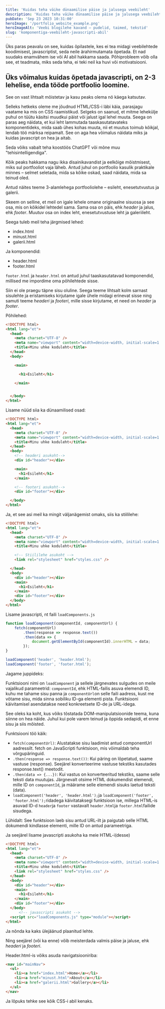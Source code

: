 ```yaml
---
title: 'Kuidas teha väike dünaamilise päise ja jalusega veebileht'
description: 'Kuidas teha väike dünaamilise päise ja jalusega veebileht kasutades javaskripti. Kuidas teha modaaliga pildiportfoolio.'
pubDate: 'Sep 23 2023 10:31:00'
heroImage: '/portfolio_website_example.png'
heroImageAlt: 'Veebi blogilehe kavand – pudelid, taimed, tekstid'
slug: 'komponentiga-veebileht-javascripti-abil'
---
```


Üks paras peavalu on see, kuidas õpilastele, kes ei tea midagi veebilehtede koodimisest, javascriptist, seda neile ärahirmutamata õpetada. Et nad suudaks enamvähem ise või AI abil hakkama saada. Põhiprobleem võib olla see, et teadmata, miks seda teha, ei teki neil ka huvi või motivatsiooni.

## Üks võimalus kuidas õpetada javascripti, on 2-3 lehelise, enda tööde portfoolio loomine. 

See on vast lihtsalt mõistetav ja kasu peaks olema nö käega katsutav.

Selleks hetkeks oleme me jõudnud HTML/CSS-i läbi käia, parasjagu vaatame ka mis on CSS raamistikud. Selgeks on saanud, et mitme lehekülje puhul on tüütu käsitsi muudkui päist või jalust igal lehel muuta. Seega on paras aeg näidata, et kui leht lammutada taaskasutatavateks komponentideks, mida saab ühes kohas muuta, nii et muutus toimub kõikjal, lendab töö märksa reipamalt. See on aga hea võimalus näidata miks ja kuidas javascript on hea ja aitab.

Seda võiks vabalt teha koostöös ChatGPT või mõne muu "tehisintelligendiga".

Kõik peaks hakkama nagu ikka disainikavandist ja eelkõige mõistmisest, miks sul portfooliot vaja läheb. Antud juhul on portfoolio kasulik praktikale minnes – selmet seletada, mida sa kõike oskad, saad näidata, mida sa teinud oled.

Antud näites teeme 3-alamlehega portfooliolehe – esileht, enesetutvustus ja galerii.


Skeem on selline, et meil on igale lehele omane originaalne sisuosa ja see osa, mis on kõikidel lehtedel sama. Sama osa on päis, ehk *header* ja jalus, ehk *footer*. Muutuv osa on index leht, enesetutvustuse leht ja galeriileht.

Seega tuleb meil teha järgmised lehed:
- index.html
- minust.html
- galerii.html  

Ja komponendid:
- header.html
- footer.html

`footer.html` ja `header.html` on antud juhul taaskasutatavad komponendid, millised me impordime oma põhilehtede sisse.

Siin ei ole praegu täpne sisu oluline. Seega teeme lihtsalt kolm sarnast sisulehte ja eristamiseks kirjutame igale ühele midagi erinevat sisse ning samuti teeme *headeri* ja *footeri*, mille sisse kirjutame, et need on *header* ja *footer*.

Põhilehed:
```html
<!DOCTYPE html>
<html lang="et">
  <head>
    <meta charset="UTF-8" />
    <meta name="viewport" content="width=device-width, initial-scale=1.0" />
    <title>Minu uhke koduleht</title>
  </head>
  <body>

    <main>

      <h1>Esileht</h1>

    </main>


  </body>
</html>

```

Lisame nüüd siia ka dünaamilised osad:
```html
<!DOCTYPE html>
<html lang="et">
  <head>
    <meta charset="UTF-8" />
    <meta name="viewport" content="width=device-width, initial-scale=1.0" />
    <title>Minu uhke koduleht</title>
  </head>
  <body>
    <!-- headeri asukoht-->
    <div id="header"></div>

    <main>
      <h1>Esileht</h1>
    </main>

    <!-- footeri asukoht-->
    <div id="footer"></div>

  </body>
</html>
```
Ja, et see asi meil ka mingit väljanägemist omaks, siis ka stiililehe:
```html
<!DOCTYPE html>
<html lang="et">
  <head>
    <meta charset="UTF-8" />
    <meta name="viewport" content="width=device-width, initial-scale=1.0" />
    <title>Minu uhke koduleht</title>

    <!-- Stiililehe asukoht -->
    <link rel="stylesheet" href="styles.css" />

  </head>
  <body>
    <div id="header"></div>
    <main>
      <h1>Esileht</h1>
    </main>
    <div id="footer"></div>
  </body>
</html>
```
Lisame javascripti, nt faili `loadComponents.js`

```javascript
function loadComponent(componentId, componentUrl) {
    fetch(componentUrl)
        .then(response => response.text())
        .then(data => {
            document.getElementById(componentId).innerHTML = data;
        });
}

loadComponent('header', 'header.html');
loadComponent('footer', 'footer.html');
```
Jagame juppideks:

Funktsiooni nimi on `loadComponent` ja sellele järgnevates sulgudes on meile vajalikud parameetrid: `componentId`, ehk HTML-failis asuva elemendi ID, kuhu me tahame sisu panna ja `componentUrl`on selle faili aadress, kust me võtame sisu, mida sinna sobiliku ID-ga elementi pista. Funktsiooni käivitamisel asendatakse need konkreetsete ID-de ja URL-idega.

See oleks ka koht, kus võiks tõstatada DOM-manipulatsioonide teema, kuna siinne on hea näide. Juhul kui pole varem teinud ja õppida sedapidi, et enne sisu ja siis mõisted.

Funktsiooni töö käik:

- `fetch(componentUrl)`: Alustatakse sisu laadimist antud componentUrl aadressilt. fetch on JavaScripti funktsioon, mis võimaldab teha võrgupäringuid.
- `.then(response => response.text())`: Kui päring on lõpetatud, saame vastuse (response). Seejärel konverteerime vastuse tekstiks kasutades response.text() meetodit.
- `.then(data => {...})`: Kui vastus on konverteeritud tekstiks, saame selle teksti data muutujas. Järgnevalt otsime HTML dokumendist elemendi, mille ID on `componentId`, ja määrame selle elemendi sisuks laetud teksti (data).
- `loadComponent('header', 'header.html');`ja `loadComponent('footer', 'footer.html');`ridadega käivitataksegi funktsioon ise, millega HTML-is asuvad ID-d `header`ja `footer` vastavalt `header.html`ja `footer.html`failide sisudega.

Lühidalt: See funktsioon laeb sisu antud URL-ilt ja paigutab selle HTML dokumendi kindlasse elementi, mille ID on antud parameetriga.

Ja seejärel lisame javascripti asukoha ka meie HTML-i(desse)

```html
<!DOCTYPE html>
<html lang="et">
  <head>
    <meta charset="UTF-8" />
    <meta name="viewport" content="width=device-width, initial-scale=1.0" />
    <title>Minu uhke koduleht</title>
    <link rel="stylesheet" href="styles.css" />
  </head>
  <body>
    <div id="header"></div>
    <main>
      <h1>Esileht</h1>
    </main>
    <div id="footer"></div>
  </body>
      <!-- javascripti asukoht -->
  <script src="loadComponents.js" type="module"></script>  
</html>
```
Ja nõnda ka kaks ülejäänud plaanitud lehte.

Ning seejärel (või ka enne) võib meisterdada valmis päise ja jaluse, ehk *headeri* ja *footeri*.

Header.html-is võiks asuda navigatsiooniriba:
```html
<nav id="mainNav">
  <ul>
    <li><a href="index.html">Home</a></li>
    <li><a href="minust.html">About</a></li>
    <li><a href="galerii.html">Gallery</a></li>
  </ul>
</nav>
```
Ja lõpuks tehke see kõik CSS-i abil kenaks.